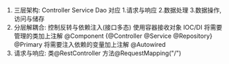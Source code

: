 1. 三层架构: Controller  Service    Dao
    对应  1.请求与响应  2.数据处理  3.数据操作,访问与储存
2. 分层解耦合: 控制反转与依赖注入(接口多态)
    使用容器接收对象 IOC/DI 
    将需要管理的类加上注解 @Component {@Controller  @Service  @Repository} @Primary
    将需要注入依赖的变量加上注解 @Autowired
3. 请求与响应: 类@RestController  方法@RequestMapping("/")